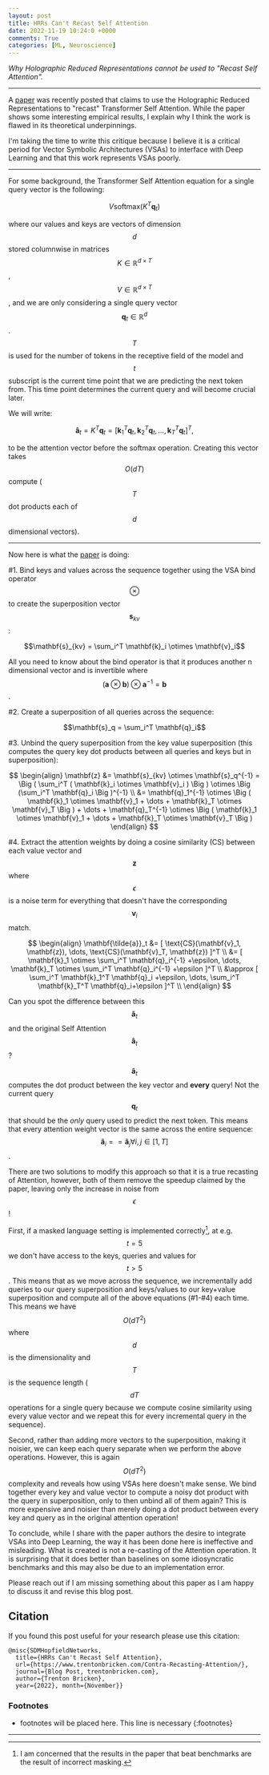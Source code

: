 ```yaml
---
layout: post
title: HRRs Can't Recast Self Attention
date: 2022-11-19 10:24:0 +0000
comments: True
categories: [ML, Neuroscience]
---
```


*Why Holographic Reduced Representations cannot be used to "Recast Self Attention".*

---

A [paper](https://kdd-milets.github.io/milets2022/papers/MILETS_2022_paper_5942.pdf) was recently posted that claims to use the Holographic Reduced Representations to "recast" Transformer Self Attention. While the paper shows some interesting empirical results, I explain why I think the work is flawed in its theoretical underpinnings.

I'm taking the time to write this critique because I believe it is a critical period for Vector Symbolic Architectures (VSAs) to interface with Deep Learning and that this work represents VSAs poorly.  

---

For some background, the Transformer Self Attention equation for a single query vector is the following:

$$V \text{softmax}(K^T \mathbf{q}_t)$$

where our values and keys are vectors of dimension $$d$$ stored columnwise in matrices $$K \in \mathbb{R}^{d\times T}$$, $$V \in \mathbb{R}^{d\times T}$$, and we are only considering a single query vector $$\mathbf{q}_t \in \mathbb{R}^{d}$$. $$T$$ is used for the number of tokens in the receptive field of the model and $$t$$ subscript is the current time point that we are predicting the next token from. This time point determines the current query and will become crucial later.

We will write:

$$\mathbf{\hat{a}}_t = K^T \mathbf{q}_t = [ \mathbf{k}_1^T \mathbf{q}_t, \mathbf{k}_2^T \mathbf{q}_t , \dots,  \mathbf{k}_T^T \mathbf{q}_t ]^T,$$

to be the attention vector before the softmax operation. Creating this vector takes $$O(dT)$$ compute ($$T$$ dot products each of $$d$$ dimensional vectors).

---

Now here is what the [paper](https://kdd-milets.github.io/milets2022/papers/MILETS_2022_paper_5942.pdf) is doing:

#1. Bind keys and values across the sequence together using the VSA bind operator $$\otimes$$ to create the superposition vector $$\mathbf{s}_{kv}$$:

$$\mathbf{s}_{kv} = \sum_i^T \mathbf{k}_i \otimes \mathbf{v}_i$$

All you need to know about the bind operator is that it produces another n dimensional vector and is invertible where $$ (\mathbf{a} \otimes \mathbf{b}) \otimes \mathbf{a}^{-1} = \mathbf{b} $$.

#2. Create a superposition of all queries across the sequence:

$$\mathbf{s}_q = \sum_i^T \mathbf{q}_i$$

#3. Unbind the query superposition from the key value superposition (this computes the query key dot products between all queries and keys but in superposition):

$$
\begin{align}
\mathbf{z} &= \mathbf{s}_{kv} \otimes \mathbf{s}_q^{-1} = \Big ( \sum_i^T ( \mathbf{k}_i \otimes \mathbf{v}_i ) \Big ) \otimes \Big (\sum_i^T \mathbf{q}_i \Big )^{-1} \\
&= \mathbf{q}_1^{-1} \otimes \Big ( \mathbf{k}_1 \otimes \mathbf{v}_1 + \dots + \mathbf{k}_T \otimes \mathbf{v}_T   \Big ) + \dots + \mathbf{q}_T^{-1} \otimes \Big ( \mathbf{k}_1 \otimes \mathbf{v}_1 + \dots + \mathbf{k}_T \otimes \mathbf{v}_T   \Big )
\end{align}
$$

#4. Extract the attention weights by doing a cosine similarity (CS) between each value vector and $$\mathbf{z}$$ where $$\epsilon$$ is a noise term for everything that doesn't have the corresponding $$\mathbf{v}_i$$ match.

$$
\begin{align}
 \mathbf{\tilde{a}}_t &= [ \text{CS}(\mathbf{v}_1, \mathbf{z}), \dots,  \text{CS}(\mathbf{v}_T, \mathbf{z})  ]^T \\
 &= [ \mathbf{k}_1 \otimes \sum_i^T \mathbf{q}_i^{-1} +\epsilon, \dots, \mathbf{k}_T \otimes \sum_i^T \mathbf{q}_i^{-1} +\epsilon  ]^T \\
 &\approx [ \sum_i^T \mathbf{k}_1^T \mathbf{q}_i +\epsilon, \dots, \sum_i^T \mathbf{k}_T^T \mathbf{q}_i+\epsilon  ]^T \\
\end{align}
$$

Can you spot the difference between this $$\mathbf{\tilde{a}}_t$$ and the original Self Attention $$\mathbf{\hat{a}}_t$$?

$$\mathbf{\tilde{a}}_t$$ computes the dot product between the key vector and **every** query! Not the current query $$\mathbf{q}_t$$ that should be the *only* query used to predict the next token. This means that every attention weight vector is the same across the entire sequence: $$\mathbf{\tilde{a}}_i == \mathbf{\tilde{a}}_j \forall i,j \in [1,T]$$.

There are two solutions to modify this approach so that it is a true recasting of Attention, however, both of them remove the speedup claimed by the paper, leaving only the increase in noise from $$\epsilon$$!

First, if a masked language setting is implemented correctly[^Masking], at e.g. $$t=5$$ we don't have access to the keys, queries and values for $$t>5$$. This means that as we move across the sequence, we incrementally add queries to our query superposition and keys/values to our key+value superposition and compute all of the above equations (#1-#4) each time. This means we have $$O(dT^2)$$ where $$d$$ is the dimensionality and $$T$$ is the sequence length ($$dT$$ operations for a single query because we compute cosine similarity using every value vector and we repeat this for every incremental query in the sequence).

Second, rather than adding more vectors to the superposition, making it noisier, we can keep each query separate when we perform the above operations. However, this is again $$O(dT^2)$$ complexity and reveals how using VSAs here doesn't make sense. We bind together every key and value vector to compute a noisy dot product with the query in superposition, only to then unbind all of them again? This is more expensive and noisier than merely doing a dot product between every key and query as in the original attention operation!

To conclude, while I share with the paper authors the desire to integrate VSAs into Deep Learning, the way it has been done here is ineffective and misleading. What is created is not a re-casting of the Attention operation. It is surprising that it does better than baselines on some idiosyncratic benchmarks and this may also be due to an implementation error.

Please reach out if I am missing something about this paper as I am happy to discuss it and revise this blog post.

## Citation

If you found this post useful for your research please use this citation:
```
@misc{SDMHopfieldNetworks,
  title={HRRs Can't Recast Self Attention},
  url={https://www.trentonbricken.com/Contra-Recasting-Attention/},
  journal={Blog Post, trentonbricken.com},
  author={Trenton Bricken},
  year={2022}, month={November}}
```

### Footnotes
* footnotes will be placed here. This line is necessary
{:footnotes}
[^Masking]: I am concerned that the results in the paper that beat benchmarks are the result of incorrect masking.

---
